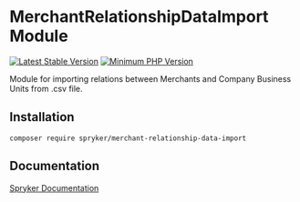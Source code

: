 # MerchantRelationshipDataImport Module
[![Latest Stable Version](https://poser.pugx.org/spryker/merchant-relationship-data-import/v/stable.svg)](https://packagist.org/packages/spryker/merchant-relationship-data-import)
[![Minimum PHP Version](https://img.shields.io/badge/php-%3E%3D%208.2-8892BF.svg)](https://php.net/)

Module for importing relations between Merchants and Company Business Units from .csv file.

## Installation

```
composer require spryker/merchant-relationship-data-import
```

## Documentation

[Spryker Documentation](https://docs.spryker.com)
